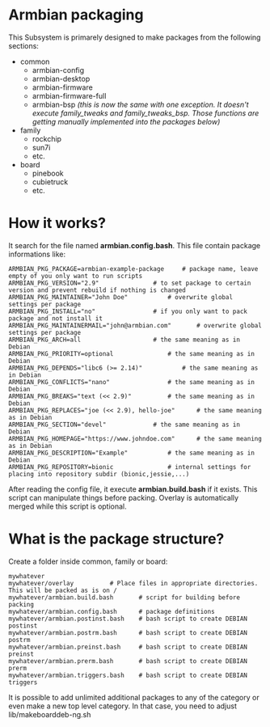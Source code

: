 # Armbian packaging #

This Subsystem is primarely designed to make packages from the following sections:

- common
	- armbian-config
	- armbian-desktop
	- armbian-firmware
	- armbian-firmware-full
	- armbian-bsp *(this is now the same with one exception. It doesn't execute family_tweaks and family_tweaks_bsp. Those functions are getting manually implemented into the packages below)* 
- family
	- rockchip
	- sun7i
	- etc.
- board
	- pinebook
	- cubietruck
	- etc.

# How it works? #

It search for the file named **armbian.config.bash**. This file contain package informations like:


	ARMBIAN_PKG_PACKAGE=armbian-example-package		# package name, leave empty of you only want to run scripts
	ARMBIAN_PKG_VERSION="2.9"				# to set package to certain version and prevent rebuild if nothing is changed
	ARMBIAN_PKG_MAINTAINER="John Doe"			# overwrite global settings per package
	ARMBIAN_PKG_INSTALL="no"				# if you only want to pack package and not install it
	ARMBIAN_PKG_MAINTAINERMAIL="john@armbian.com"		# overwrite global settings per package
	ARMBIAN_PKG_ARCH=all					# the same meaning as in Debian
	ARMBIAN_PKG_PRIORITY=optional				# the same meaning as in Debian
	ARMBIAN_PKG_DEPENDS="libc6 (>= 2.14)"			# the same meaning as in Debian
	ARMBIAN_PKG_CONFLICTS="nano"				# the same meaning as in Debian
	ARMBIAN_PKG_BREAKS="text (<< 2.9)"			# the same meaning as in Debian
	ARMBIAN_PKG_REPLACES="joe (<< 2.9), hello-joe"		# the same meaning as in Debian
	ARMBIAN_PKG_SECTION="devel"				# the same meaning as in Debian
	ARMBIAN_PKG_HOMEPAGE="https://www.johndoe.com"		# the same meaning as in Debian
	ARMBIAN_PKG_DESCRIPTION="Example"			# the same meaning as in Debian
	ARMBIAN_PKG_REPOSITORY=bionic				# internal settings for placing into repository subdir (bionic,jessie,...) 

After reading the config file, it execute **armbian.build.bash** if it exists. This script can manipulate things before packing. Overlay is automatically merged while this script is optional.

# What is the package structure? #

Create a folder inside common, family or board:

	mywhatever
	mywhatever/overlay			# Place files in appropriate directories. This will be packed as is on /
	mywhatever/armbian.build.bash		# script for building before packing
	mywhatever/armbian.config.bash		# package definitions
	mywhatever/armbian.postinst.bash	# bash script to create DEBIAN postinst
	mywhatever/armbian.postrm.bash		# bash script to create DEBIAN postrm
	mywhatever/armbian.preinst.bash		# bash script to create DEBIAN preinst
	mywhatever/armbian.prerm.bash		# bash script to create DEBIAN prerm
	mywhatever/armbian.triggers.bash	# bash script to create DEBIAN triggers


It is possible to add unlimited additional packages to any of the category or even make a new top level category. In that case, you need to adjust lib/makeboarddeb-ng.sh

